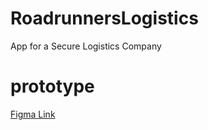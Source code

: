 # RoadrunnersLogistics
App for a Secure Logistics Company 
# prototype
<a href="https://www.figma.com/proto/QHdhf3v0AwOTJj9vkEbjqM/Untitled?page-id=0%3A1&node-id=644%3A986&viewport=241%2C48%2C0.19&scaling=min-zoom&starting-point-node-id=81%3A4" target="_blank">Figma Link</a>
